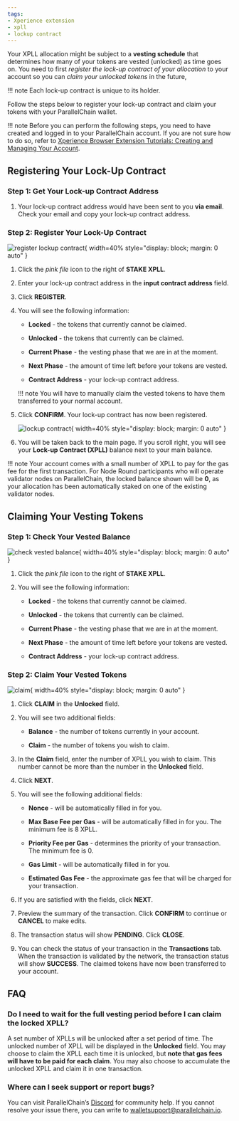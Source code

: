 ```yaml
---
tags:
- Xperience extension
- xpll
- lockup contract
---
```

Your XPLL allocation might be subject to a **vesting schedule** that determines how many of your tokens are vested (unlocked) as time goes on. You need to first *register the lock-up contract of your allocation* to your account so you can *claim your unlocked tokens* in the future, 

!!! note 
    Each lock-up contract is unique to its holder.  

Follow the steps below to register your lock-up contract and claim your tokens with your ParallelChain wallet.  

!!! note
    Before you can perform the following steps, you need to have created and logged in to your ParallelChain account. If you are not sure how to do so, refer to [Xperience Browser Extension Tutorials: Creating and Managing Your Account](./create_account.md). 

## Registering Your Lock-Up Contract

### Step 1: Get Your Lock-up Contract Address 
1. Your lock-up contract address would have been sent to you **via email**. Check your email and copy your lock-up contract address.

### Step 2: Register Your Lock-Up Contract 
![register lockup contract](../../img/extension/12_Register%20Your%20Lock-Up%20Contract.svg){ width=40%  style="display: block; margin: 0 auto" } 

1. Click the *pink file* icon to the right of **STAKE XPLL**. 

2. Enter your lock-up contract address in the **input contract address** field. 

3. Click **REGISTER**. 

3. You will see the following information: 

    - **Locked** - the tokens that currently cannot be claimed. 

    - **Unlocked** - the tokens that currently can be claimed. 

    - **Current Phase** - the vesting phase that we are in at the moment. 

    - **Next Phase** - the amount of time left before your tokens are vested. 

    - **Contract Address** - your lock-up contract address.  

    !!! note
        You will have to manually claim the vested tokens to have them transferred to your normal account. 

4. Click **CONFIRM**. Your lock-up contract has now been registered. 

    ![lockup contract](../../img/extension/13_Lock-Up%20Contract%20Balance.svg){ width=40%  style="display: block; margin: 0 auto" } 

5. You will be taken back to the main page. If you scroll right, you will see your **Lock-up Contract (XPLL)** balance next to your main balance. 

!!! note
    Your account comes with a small number of XPLL to pay for the gas fee for the first transaction. For Node Round participants who will operate validator nodes on ParallelChain, the locked balance shown will be **0**, as your allocation has been automatically staked on one of the existing validator nodes. 

## Claiming Your Vesting Tokens

### Step 1: Check Your Vested Balance 
![check vested balance](../../img/extension/14_Select%20a%20validator.svg){ width=40%  style="display: block; margin: 0 auto" } 

1. Click the *pink file* icon to the right of **STAKE XPLL**. 

2. You will see the following information: 

    - **Locked** - the tokens that currently cannot be claimed. 

    - **Unlocked** - the tokens that currently can be claimed. 

    - **Current Phase** - the vesting phase that we are in at the moment. 

    - **Next Phase** - the amount of time left before your tokens are vested. 

    - **Contract Address** - your lock-up contract address.  

### Step 2: Claim Your Vested Tokens 
![claim](../../img/extension/15_Claim.svg){ width=40%  style="display: block; margin: 0 auto" } 

1. Click **CLAIM** in the **Unlocked** field. 

2. You will see two additional fields: 

    - **Balance** - the number of tokens currently in your account. 

    - **Claim** - the number of tokens you wish to claim. 

3. In the **Claim** field, enter the number of XPLL you wish to claim. This number cannot be more than the number in the **Unlocked** field. 

4. Click **NEXT**. 

5. You will see the following additional fields: 

    - **Nonce** - will be automatically filled in for you. 

    - **Max Base Fee per Gas** - will be automatically filled in for you. The minimum fee is 8 XPLL. 

    - **Priority Fee per Gas** - determines the priority of your transaction. The minimum fee is 0. 

    - **Gas Limit** - will be automatically filled in for you. 

    - **Estimated Gas Fee** - the approximate gas fee that will be charged for your transaction. 


6. If you are satisfied with the fields, click **NEXT**. 

7. Preview the summary of the transaction. Click **CONFIRM** to continue or **CANCEL** to make edits. 

8. The transaction status will show **PENDING**. Click **CLOSE**. 

9. You can check the status of your transaction in the **Transactions** tab. When the transaction is validated by the network, the transaction status will show **SUCCESS**. The claimed tokens have now been transferred to your account. 

## FAQ

### Do I need to wait for the full vesting period before I can claim the locked XPLL? 

A set number of XPLLs will be unlocked after a set period of time. The unlocked number of XPLL will be displayed in the **Unlocked** field. You may choose to claim the XPLL each time it is unlocked, but **note that gas fees will have to be paid for each claim**. You may also choose to accumulate the unlocked XPLL and claim it in one transaction. 

### Where can I seek support or report bugs? 
You can visit ParallelChain’s [Discord](https://discord.gg/parallelchainofficial) for community help. If you cannot resolve your issue there, you can write to [walletsupport@parallelchain.io](mailto:walletsupport@parallelchain.io). 